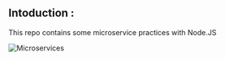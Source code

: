 ## Intoduction :
This repo contains some microservice practices with Node.JS

![Microservices](https://www.nginx.com/wp-content/uploads/2018/10/Slide-12-nginx-micro-arch-1024x768-e1540415812773.png)
